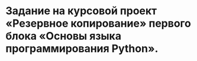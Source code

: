 # Задание на курсовой проект «Резервное копирование» первого блока «Основы языка программирования Python».